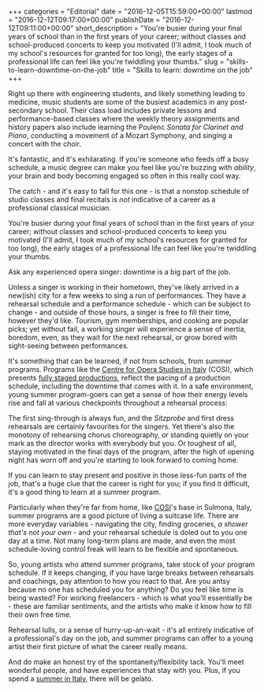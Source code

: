 +++
categories = "Editorial"
date = "2016-12-05T15:59:00+00:00"
lastmod = "2016-12-12T09:17:00+00:00"
publishDate = "2016-12-12T09:11:00+00:00"
short_description = "You're busier during your final years of school than in the first years of your career; without classes and school-produced concerts to keep you motivated (I'll admit, I took much of my school's resources for granted for too long), the early stages of a professional life can feel like you're twiddling your thumbs."
slug = "skills-to-learn-downtime-on-the-job"
title = "Skills to learn: downtime on the job"
+++

Right up there with engineering students, and likely something leading to medicine, music students are some of the busiest academics in any post-secondary school. Their class load includes private lessons and performance-based classes where the weekly theory assignments and history papers also include learning the Poulenc *Sonata for Clarinet and Piano*, conducting a movement of a Mozart Symphony, and singing a concert with the choir.

It's fantastic, and it's exhilarating. If you're someone who feeds off a busy schedule, a music degree can make you feel like you're buzzing with *ability*, your brain and body becoming engaged so often in this really cool way.

The catch - and it's easy to fall for this one - is that a nonstop schedule of studio classes and final recitals is *not* indicative of a career as a professional classical musician. 

You're busier during your final years of school than in the first years of your career; without classes and school-produced concerts to keep you motivated (I'll admit, I took much of my school's resources for granted for too long), the early stages of a professional life can feel like you're twiddling your thumbs.

Ask any experienced opera singer: downtime is a big part of the job.

Unless a singer is working in their hometown, they've likely arrived in a new(ish) city for a few weeks to sing a run of performances. They have a rehearsal schedule and a performance schedule - which can be subject to change - and outside of those hours, a singer is free to fill their time, however they'd like. Tourism, gym memberships, and cooking are popular picks; yet without fail, a working singer will experience a sense of inertia, boredom, even, as they wait for the next rehearsal, or grow bored with sight-seeing between performances.

It's something that can be learned, if not from schools, from summer programs. Programs like the [Centre for Opera Studies in Italy](https://www.dropbox.com/s/x896vtmodo3clf7/2017%20COSI%20handout_Dec10online%28R%29.pdf?dl=0) (COSI), which presents [fully staged productions](https://www.dropbox.com/s/x896vtmodo3clf7/2017%20COSI%20handout_Dec10online%28R%29.pdf?dl=0), reflect the pacing of a production schedule, including the downtime that comes with it. In a safe environment, young summer program-goers can get a sense of how their energy levels rise and fall at various checkpoints throughout a rehearsal process:

The first sing-through is always fun, and the *Sitzprobe* and first dress rehearsals are certainly favourites for the singers. Yet there's also the monotony of rehearsing chorus choreography, or standing quietly on your mark as the director works with everybody but you. Or toughest of all, staying motivated in the final days of the program, after the high of opening night has worn off and you're starting to look forward to coming home.

If you can learn to stay present and positive in those less-fun parts of the job, that's a huge clue that the career is right for you; if you find it difficult, it's a good thing to learn at a summer program. 

Particularly when they're far from home, like [COSI](http://www.co-si.com/)'s base in Sulmona, Italy, summer programs are a good picture of living a suitcase life. There are more everyday variables - navigating the city, finding groceries, *a shower that's not your own* - and your rehearsal schedule is doled out to you one day at a time. Not many long-term plans are made, and even the most schedule-loving control freak will learn to be flexible and spontaneous.

So, young artists who attend summer programs, take stock of your program schedule. If it keeps changing, if you have large breaks between rehearsals and coachings, pay attention to how you react to that. Are you antsy because no one has scheduled you for anything? Do you feel like time is being wasted? For working freelancers - which is what you'll essentially be - these are familiar sentiments, and the artists who make it know how to fill their own free time. 

Rehearsal lulls, or a sense of hurry-up-an-wait - it's all entirely indicative of a professional's day on the job, and summer programs can offer to a young artist their first picture of what the career really means.

And do make an honest try of the spontaneity/flexibility tack. You'll meet wonderful people, and have experiences that stay with you. Plus, if you spend a [summer in Italy](https://www.dropbox.com/s/x896vtmodo3clf7/2017%20COSI%20handout_Dec10online%28R%29.pdf?dl=0), there will be gelato.

